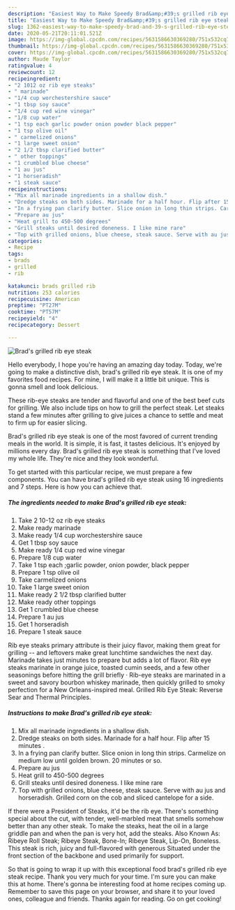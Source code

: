 ```yaml
---
description: "Easiest Way to Make Speedy Brad&amp;#39;s grilled rib eye steak"
title: "Easiest Way to Make Speedy Brad&amp;#39;s grilled rib eye steak"
slug: 1362-easiest-way-to-make-speedy-brad-and-39-s-grilled-rib-eye-steak
date: 2020-05-21T20:11:01.521Z
image: https://img-global.cpcdn.com/recipes/5631586630369280/751x532cq70/brads-grilled-rib-eye-steak-recipe-main-photo.jpg
thumbnail: https://img-global.cpcdn.com/recipes/5631586630369280/751x532cq70/brads-grilled-rib-eye-steak-recipe-main-photo.jpg
cover: https://img-global.cpcdn.com/recipes/5631586630369280/751x532cq70/brads-grilled-rib-eye-steak-recipe-main-photo.jpg
author: Maude Taylor
ratingvalue: 4
reviewcount: 12
recipeingredient:
- "2 1012 oz rib eye steaks"
- " marinade"
- "1/4 cup worchestershire sauce"
- "1 tbsp soy sauce"
- "1/4 cup red wine vinegar"
- "1/8 cup water"
- "1 tsp each garlic powder onion powder black pepper"
- "1 tsp olive oil"
- " carmelized onions"
- "1 large sweet onion"
- "2 1/2 tbsp clarified butter"
- " other toppings"
- "1 crumbled blue cheese"
- "1 au jus"
- "1 horseradish"
- "1 steak sauce"
recipeinstructions:
- "Mix all marinade ingredients in a shallow dish."
- "Dredge steaks on both sides. Marinade for a half hour. Flip after 15 minutes ."
- "In a frying pan clarify butter. Slice onion in long thin strips. Carmelize on medium low until golden brown. 20 minutes or so."
- "Prepare au jus"
- "Heat grill to 450-500 degrees"
- "Grill steaks until desired doneness. I like mine rare"
- "Top with grilled onions, blue cheese, steak sauce. Serve with au jus and horseradish. Grilled corn on the cob and sliced cantelope for a side."
categories:
- Recipe
tags:
- brads
- grilled
- rib

katakunci: brads grilled rib 
nutrition: 253 calories
recipecuisine: American
preptime: "PT27M"
cooktime: "PT57M"
recipeyield: "4"
recipecategory: Dessert

---
```



![Brad&#39;s grilled rib eye steak](https://img-global.cpcdn.com/recipes/5631586630369280/751x532cq70/brads-grilled-rib-eye-steak-recipe-main-photo.jpg)

Hello everybody, I hope you're having an amazing day today. Today, we're going to make a distinctive dish, brad&#39;s grilled rib eye steak. It is one of my favorites food recipes. For mine, I will make it a little bit unique. This is gonna smell and look delicious.

These rib-eye steaks are tender and flavorful and one of the best beef cuts for grilling. We also include tips on how to grill the perfect steak. Let steaks stand a few minutes after grilling to give juices a chance to settle and meat to firm up for easier slicing.

Brad&#39;s grilled rib eye steak is one of the most favored of current trending meals in the world. It is simple, it is fast, it tastes delicious. It's enjoyed by millions every day. Brad&#39;s grilled rib eye steak is something that I've loved my whole life. They're nice and they look wonderful.


To get started with this particular recipe, we must prepare a few components. You can have brad&#39;s grilled rib eye steak using 16 ingredients and 7 steps. Here is how you can achieve that.

<!--inarticleads1-->

##### The ingredients needed to make Brad&#39;s grilled rib eye steak:

1. Take 2 10-12 oz rib eye steaks
1. Make ready  marinade
1. Make ready 1/4 cup worchestershire sauce
1. Get 1 tbsp soy sauce
1. Make ready 1/4 cup red wine vinegar
1. Prepare 1/8 cup water
1. Take 1 tsp each ;garlic powder, onion powder, black pepper
1. Prepare 1 tsp olive oil
1. Take  carmelized onions
1. Take 1 large sweet onion
1. Make ready 2 1/2 tbsp clarified butter
1. Make ready  other toppings
1. Get 1 crumbled blue cheese
1. Prepare 1 au jus
1. Get 1 horseradish
1. Prepare 1 steak sauce


Rib eye steaks primary attribute is their juicy flavor, making them great for grilling -- and leftovers make great lunchtime sandwiches the next day. Marinade takes just minutes to prepare but adds a lot of flavor. Rib eye steaks marinate in orange juice, toasted cumin seeds, and a few other seasonings before hitting the grill briefly · Rib-eye steaks are marinated in a sweet and savory bourbon whiskey marinade, then quickly grilled to smoky perfection for a New Orleans-inspired meal. Grilled Rib Eye Steak: Reverse Sear and Thermal Principles. 

<!--inarticleads2-->

##### Instructions to make Brad&#39;s grilled rib eye steak:

1. Mix all marinade ingredients in a shallow dish.
1. Dredge steaks on both sides. Marinade for a half hour. Flip after 15 minutes .
1. In a frying pan clarify butter. Slice onion in long thin strips. Carmelize on medium low until golden brown. 20 minutes or so.
1. Prepare au jus
1. Heat grill to 450-500 degrees
1. Grill steaks until desired doneness. I like mine rare
1. Top with grilled onions, blue cheese, steak sauce. Serve with au jus and horseradish. Grilled corn on the cob and sliced cantelope for a side.


If there were a President of Steaks, it&#39;d be the rib eye. There&#39;s something special about the cut, with tender, well-marbled meat that smells somehow better than any other steak. To make the steaks, heat the oil in a large griddle pan and when the pan is very hot, add the steaks. Also Known As: Ribeye Roll Steak; Ribeye Steak, Bone-In; Ribeye Steak, Lip-On, Boneless. This steak is rich, juicy and full-flavored with generous Situated under the front section of the backbone and used primarily for support. 

So that is going to wrap it up with this exceptional food brad&#39;s grilled rib eye steak recipe. Thank you very much for your time. I'm sure you can make this at home. There's gonna be interesting food at home recipes coming up. Remember to save this page on your browser, and share it to your loved ones, colleague and friends. Thanks again for reading. Go on get cooking!
